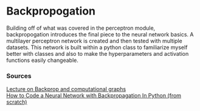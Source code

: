 # Backpropogation

Building off of what was covered in the perceptron module, backpropogation introduces the final piece to the neural network basics. A multilayer perceptron network is created and then tested with multiple datasets. This network is built within a python class to familiarize myself better with classes and also to make the hyperparameters and activation functions easily changeable.

### Sources

[Lecture on Backprop and computational graphs](https://www.youtube.com/watch?v=59Hbtz7XgjM) <br>
[How to Code a Neural Network with Backpropagation In Python (from scratch)](https://machinelearningmastery.com/implement-backpropagation-algorithm-scratch-python/) 

